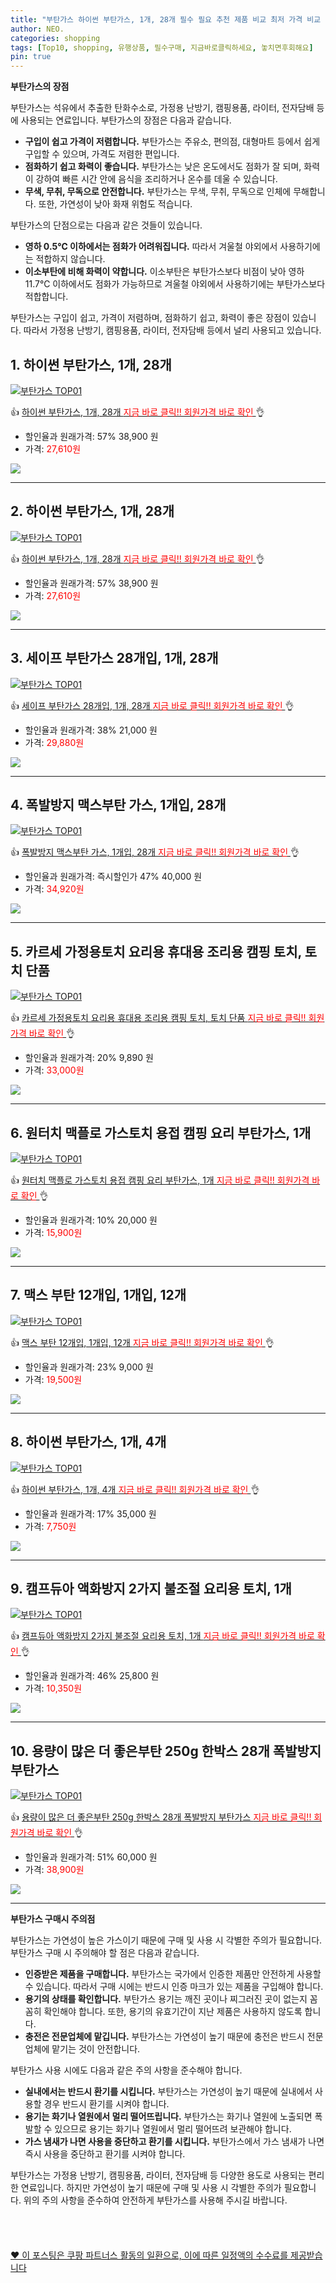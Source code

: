 ```yaml
---
title: "부탄가스 하이썬 부탄가스, 1개, 28개 필수 필요 추천 제품 비교 최저 가격 비교 장점 구매 후기 구매평"
author: NEO.
categories: shopping
tags: [Top10, shopping, 유행상품, 필수구매, 지금바로클릭하세요, 놓치면후회해요]
pin: true
---
```

**부탄가스의 장점**

부탄가스는 석유에서 추출한 탄화수소로, 가정용 난방기, 캠핑용품, 라이터, 전자담배 등에 사용되는 연료입니다. 부탄가스의 장점은 다음과 같습니다.

* **구입이 쉽고 가격이 저렴합니다.** 부탄가스는 주유소, 편의점, 대형마트 등에서 쉽게 구입할 수 있으며, 가격도 저렴한 편입니다.
* **점화하기 쉽고 화력이 좋습니다.** 부탄가스는 낮은 온도에서도 점화가 잘 되며, 화력이 강하여 빠른 시간 안에 음식을 조리하거나 온수를 데울 수 있습니다.
* **무색, 무취, 무독으로 안전합니다.** 부탄가스는 무색, 무취, 무독으로 인체에 무해합니다. 또한, 가연성이 낮아 화재 위험도 적습니다.

부탄가스의 단점으로는 다음과 같은 것들이 있습니다.

* **영하 0.5℃ 이하에서는 점화가 어려워집니다.** 따라서 겨울철 야외에서 사용하기에는 적합하지 않습니다.
* **이소부탄에 비해 화력이 약합니다.** 이소부탄은 부탄가스보다 비점이 낮아 영하 11.7℃ 이하에서도 점화가 가능하므로 겨울철 야외에서 사용하기에는 부탄가스보다 적합합니다.

부탄가스는 구입이 쉽고, 가격이 저렴하며, 점화하기 쉽고, 화력이 좋은 장점이 있습니다. 따라서 가정용 난방기, 캠핑용품, 라이터, 전자담배 등에서 널리 사용되고 있습니다.

   

## 1. 하이썬 부탄가스, 1개, 28개

[![부탄가스 TOP01](https:https://img1a.coupangcdn.com/image/coupang/list/adultProduct_plp.png)](https://link.coupang.com/re/AFFSDP?lptag=AF3617701&subid=GithubCoopas&pageKey=6872244508&traceid=V0-153&itemId=16444173627&vendorItemId=83634859924)


👍 [하이썬 부탄가스, 1개, 28개 <font color=red> 지금 바로 클릭!! 회원가격 바로 확인 </font> ](https://link.coupang.com/re/AFFSDP?lptag=AF3617701&subid=GithubCoopas&pageKey=6872244508&traceid=V0-153&itemId=16444173627&vendorItemId=83634859924) 👌 


- 할인율과 원래가격: 57%  38,900   원
- 가격: <span style='color:red'>27,610원</span>

[![](/discount_price.png)](https://link.coupang.com/re/AFFSDP?lptag=AF3617701&subid=GithubCoopas&pageKey=6872244508&traceid=V0-153&itemId=16444173627&vendorItemId=83634859924)

---


   

## 2. 하이썬 부탄가스, 1개, 28개

[![부탄가스 TOP01](https:https://img1a.coupangcdn.com/image/coupang/list/adultProduct_plp.png)](https://link.coupang.com/re/AFFSDP?lptag=AF3617701&subid=GithubCoopas&pageKey=6872244508&traceid=V0-153&itemId=16444173627&vendorItemId=83634859924)


👍 [하이썬 부탄가스, 1개, 28개 <font color=red> 지금 바로 클릭!! 회원가격 바로 확인 </font> ](https://link.coupang.com/re/AFFSDP?lptag=AF3617701&subid=GithubCoopas&pageKey=6872244508&traceid=V0-153&itemId=16444173627&vendorItemId=83634859924) 👌 


- 할인율과 원래가격: 57%  38,900   원
- 가격: <span style='color:red'>27,610원</span>

[![](/discount_price.png)](https://link.coupang.com/re/AFFSDP?lptag=AF3617701&subid=GithubCoopas&pageKey=6872244508&traceid=V0-153&itemId=16444173627&vendorItemId=83634859924)

---


   

## 3. 세이프 부탄가스 28개입, 1개, 28개

[![부탄가스 TOP01](https:https://img1a.coupangcdn.com/image/coupang/list/adultProduct_plp.png)](https://link.coupang.com/re/AFFSDP?lptag=AF3617701&subid=GithubCoopas&pageKey=6283663529&traceid=V0-153&itemId=76012404&vendorItemId=3223742777)


👍 [세이프 부탄가스 28개입, 1개, 28개 <font color=red> 지금 바로 클릭!! 회원가격 바로 확인 </font> ](https://link.coupang.com/re/AFFSDP?lptag=AF3617701&subid=GithubCoopas&pageKey=6283663529&traceid=V0-153&itemId=76012404&vendorItemId=3223742777) 👌 


- 할인율과 원래가격: 38%  21,000   원
- 가격: <span style='color:red'>29,880원</span>

[![](/discount_price.png)](https://link.coupang.com/re/AFFSDP?lptag=AF3617701&subid=GithubCoopas&pageKey=6283663529&traceid=V0-153&itemId=76012404&vendorItemId=3223742777)

---


   

## 4. 폭발방지 맥스부탄 가스, 1개입, 28개

[![부탄가스 TOP01](https:https://img1a.coupangcdn.com/image/coupang/list/adultProduct_plp.png)](https://link.coupang.com/re/AFFSDP?lptag=AF3617701&subid=GithubCoopas&pageKey=5017756062&traceid=V0-153&itemId=10569223&vendorItemId=87479957796)


👍 [폭발방지 맥스부탄 가스, 1개입, 28개 <font color=red> 지금 바로 클릭!! 회원가격 바로 확인 </font> ](https://link.coupang.com/re/AFFSDP?lptag=AF3617701&subid=GithubCoopas&pageKey=5017756062&traceid=V0-153&itemId=10569223&vendorItemId=87479957796) 👌 


- 할인율과 원래가격: 즉시할인가 47%  40,000   원
- 가격: <span style='color:red'>34,920원</span>

[![](/discount_price.png)](https://link.coupang.com/re/AFFSDP?lptag=AF3617701&subid=GithubCoopas&pageKey=5017756062&traceid=V0-153&itemId=10569223&vendorItemId=87479957796)

---


   

## 5. 카르세 가정용토치 요리용 휴대용 조리용 캠핑 토치, 토치 단품

[![부탄가스 TOP01](https://thumbnail10.coupangcdn.com/thumbnails/remote/490x490ex/image/vendor_inventory/98c5/90212e0652197f4235eec8197cc58007724f11e628de65d5c0c5981b2f83.png)](https://link.coupang.com/re/AFFSDP?lptag=AF3617701&subid=GithubCoopas&pageKey=7596677799&traceid=V0-153&itemId=20086247722&vendorItemId=82551023789)


👍 [카르세 가정용토치 요리용 휴대용 조리용 캠핑 토치, 토치 단품 <font color=red> 지금 바로 클릭!! 회원가격 바로 확인 </font> ](https://link.coupang.com/re/AFFSDP?lptag=AF3617701&subid=GithubCoopas&pageKey=7596677799&traceid=V0-153&itemId=20086247722&vendorItemId=82551023789) 👌 


- 할인율과 원래가격: 20%  9,890   원
- 가격: <span style='color:red'>33,000원</span>

[![](/discount_price.png)](https://link.coupang.com/re/AFFSDP?lptag=AF3617701&subid=GithubCoopas&pageKey=7596677799&traceid=V0-153&itemId=20086247722&vendorItemId=82551023789)

---


   

## 6. 원터치 맥플로 가스토치 용접 캠핑 요리 부탄가스, 1개

[![부탄가스 TOP01](https://thumbnail8.coupangcdn.com/thumbnails/remote/490x490ex/image/vendor_inventory/b5e4/7562cb8c158b6ae856636150dae3d0d9723afbb1c4eb350d05cdcdd36faf.jpg)](https://link.coupang.com/re/AFFSDP?lptag=AF3617701&subid=GithubCoopas&pageKey=7456499520&traceid=V0-153&itemId=19424944135&vendorItemId=86536316781)


👍 [원터치 맥플로 가스토치 용접 캠핑 요리 부탄가스, 1개 <font color=red> 지금 바로 클릭!! 회원가격 바로 확인 </font> ](https://link.coupang.com/re/AFFSDP?lptag=AF3617701&subid=GithubCoopas&pageKey=7456499520&traceid=V0-153&itemId=19424944135&vendorItemId=86536316781) 👌 


- 할인율과 원래가격: 10%  20,000   원
- 가격: <span style='color:red'>15,900원</span>

[![](/discount_price.png)](https://link.coupang.com/re/AFFSDP?lptag=AF3617701&subid=GithubCoopas&pageKey=7456499520&traceid=V0-153&itemId=19424944135&vendorItemId=86536316781)

---


   

## 7. 맥스 부탄 12개입, 1개입, 12개

[![부탄가스 TOP01](https:https://img1a.coupangcdn.com/image/coupang/list/adultProduct_plp.png)](https://link.coupang.com/re/AFFSDP?lptag=AF3617701&subid=GithubCoopas&pageKey=5017756062&traceid=V0-153&itemId=6725323861&vendorItemId=70366317707)


👍 [맥스 부탄 12개입, 1개입, 12개 <font color=red> 지금 바로 클릭!! 회원가격 바로 확인 </font> ](https://link.coupang.com/re/AFFSDP?lptag=AF3617701&subid=GithubCoopas&pageKey=5017756062&traceid=V0-153&itemId=6725323861&vendorItemId=70366317707) 👌 


- 할인율과 원래가격: 23%  9,000   원
- 가격: <span style='color:red'>19,500원</span>

[![](/discount_price.png)](https://link.coupang.com/re/AFFSDP?lptag=AF3617701&subid=GithubCoopas&pageKey=5017756062&traceid=V0-153&itemId=6725323861&vendorItemId=70366317707)

---


   

## 8. 하이썬 부탄가스, 1개, 4개

[![부탄가스 TOP01](https:https://img1a.coupangcdn.com/image/coupang/list/adultProduct_plp.png)](https://link.coupang.com/re/AFFSDP?lptag=AF3617701&subid=GithubCoopas&pageKey=6872244508&traceid=V0-153&itemId=15374481712&vendorItemId=74686451668)


👍 [하이썬 부탄가스, 1개, 4개 <font color=red> 지금 바로 클릭!! 회원가격 바로 확인 </font> ](https://link.coupang.com/re/AFFSDP?lptag=AF3617701&subid=GithubCoopas&pageKey=6872244508&traceid=V0-153&itemId=15374481712&vendorItemId=74686451668) 👌 


- 할인율과 원래가격: 17%  35,000   원
- 가격: <span style='color:red'>7,750원</span>

[![](/discount_price.png)](https://link.coupang.com/re/AFFSDP?lptag=AF3617701&subid=GithubCoopas&pageKey=6872244508&traceid=V0-153&itemId=15374481712&vendorItemId=74686451668)

---


   

## 9. 캠프듀아 액화방지 2가지 불조절 요리용 토치, 1개

[![부탄가스 TOP01](https://thumbnail7.coupangcdn.com/thumbnails/remote/490x490ex/image/retail/images/5148453523336069-cf3bf750-6d43-44fd-bacc-dc44baf6f64e.jpg)](https://link.coupang.com/re/AFFSDP?lptag=AF3617701&subid=GithubCoopas&pageKey=5101027790&traceid=V0-153&itemId=6949296714&vendorItemId=79372366237)


👍 [캠프듀아 액화방지 2가지 불조절 요리용 토치, 1개 <font color=red> 지금 바로 클릭!! 회원가격 바로 확인 </font> ](https://link.coupang.com/re/AFFSDP?lptag=AF3617701&subid=GithubCoopas&pageKey=5101027790&traceid=V0-153&itemId=6949296714&vendorItemId=79372366237) 👌 


- 할인율과 원래가격: 46%  25,800   원
- 가격: <span style='color:red'>10,350원</span>

[![](/discount_price.png)](https://link.coupang.com/re/AFFSDP?lptag=AF3617701&subid=GithubCoopas&pageKey=5101027790&traceid=V0-153&itemId=6949296714&vendorItemId=79372366237)

---


   

## 10. 용량이 많은 더 좋은부탄 250g 한박스 28개 폭발방지 부탄가스

[![부탄가스 TOP01](https:https://img1a.coupangcdn.com/image/coupang/list/adultProduct_plp.png)](https://link.coupang.com/re/AFFSDP?lptag=AF3617701&subid=GithubCoopas&pageKey=7692676306&traceid=V0-153&itemId=20575623683&vendorItemId=87650852611)


👍 [용량이 많은 더 좋은부탄 250g 한박스 28개 폭발방지 부탄가스 <font color=red> 지금 바로 클릭!! 회원가격 바로 확인 </font> ](https://link.coupang.com/re/AFFSDP?lptag=AF3617701&subid=GithubCoopas&pageKey=7692676306&traceid=V0-153&itemId=20575623683&vendorItemId=87650852611) 👌 


- 할인율과 원래가격: 51%  60,000   원
- 가격: <span style='color:red'>38,900원</span>

[![](/discount_price.png)](https://link.coupang.com/re/AFFSDP?lptag=AF3617701&subid=GithubCoopas&pageKey=7692676306&traceid=V0-153&itemId=20575623683&vendorItemId=87650852611)

---
**부탄가스 구매시 주의점**

부탄가스는 가연성이 높은 가스이기 때문에 구매 및 사용 시 각별한 주의가 필요합니다. 부탄가스 구매 시 주의해야 할 점은 다음과 같습니다.

* **인증받은 제품을 구매합니다.** 부탄가스는 국가에서 인증한 제품만 안전하게 사용할 수 있습니다. 따라서 구매 시에는 반드시 인증 마크가 있는 제품을 구입해야 합니다.
* **용기의 상태를 확인합니다.** 부탄가스 용기는 깨진 곳이나 찌그러진 곳이 없는지 꼼꼼히 확인해야 합니다. 또한, 용기의 유효기간이 지난 제품은 사용하지 않도록 합니다.
* **충전은 전문업체에 맡깁니다.** 부탄가스는 가연성이 높기 때문에 충전은 반드시 전문업체에 맡기는 것이 안전합니다.

부탄가스 사용 시에도 다음과 같은 주의 사항을 준수해야 합니다.

* **실내에서는 반드시 환기를 시킵니다.** 부탄가스는 가연성이 높기 때문에 실내에서 사용할 경우 반드시 환기를 시켜야 합니다.
* **용기는 화기나 열원에서 멀리 떨어뜨립니다.** 부탄가스는 화기나 열원에 노출되면 폭발할 수 있으므로 용기는 화기나 열원에서 멀리 떨어뜨려 보관해야 합니다.
* **가스 냄새가 나면 사용을 중단하고 환기를 시킵니다.** 부탄가스에서 가스 냄새가 나면 즉시 사용을 중단하고 환기를 시켜야 합니다.

부탄가스는 가정용 난방기, 캠핑용품, 라이터, 전자담배 등 다양한 용도로 사용되는 편리한 연료입니다. 하지만 가연성이 높기 때문에 구매 및 사용 시 각별한 주의가 필요합니다. 위의 주의 사항을 준수하여 안전하게 부탄가스를 사용해 주시길 바랍니다.<br><br><br><br><br> [ ❤  이 포스팅은 쿠팡 파트너스 활동의 일환으로, 이에 따른 일정액의 수수료를 제공받습니다](https://link.coupang.com/a/bcEFyh)